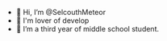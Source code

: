 - 👋 Hi, I’m @SelcouthMeteor
- 👀 I'm lover of develop 
- 🌱 I’m a third year of middle school student.

<!---
SelcouthMeteor/SelcouthMeteor is a ✨ special ✨ repository because its `README.md` (this file) appears on your GitHub profile.
You can click the Preview link to take a look at your changes.
--->
